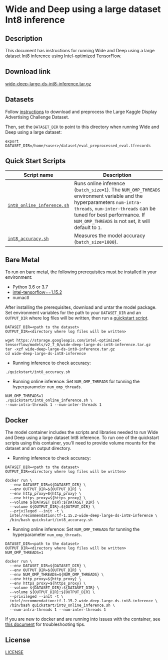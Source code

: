 <!--- 0. Title -->
# Wide and Deep using a large dataset Int8 inference

<!-- 10. Description -->
## Description

This document has instructions for running Wide and Deep using a large dataset Int8 inference using
Intel-optimized TensorFlow.

<!--- 20. Download link -->
## Download link

[wide-deep-large-ds-int8-inference.tar.gz](https://storage.googleapis.com/intel-optimized-tensorflow/models/v2_7_0/wide-deep-large-ds-int8-inference.tar.gz)

<!--- 30. Datasets -->
## Datasets

Follow [instructions](https://github.com/IntelAI/models/tree/master/datasets/large_kaggle_advertising_challenge/README.md)
to download and preprocess the Large Kaggle Display Advertising Challenge Dataset.

Then, set the `DATASET_DIR` to point to this directory when running Wide and Deep using a large dataset:
```
export DATASET_DIR=/home/<user>/dataset/eval_preprocessed_eval.tfrecords
```

<!--- 40. Quick Start Scripts -->
## Quick Start Scripts

| Script name | Description |
|-------------|-------------|
| [`int8_online_inference.sh`](int8_online_inference.sh) | Runs online inference (`batch_size=1`). The `NUM_OMP_THREADS` environment variable and the hyperparameters `num-intra-threads`, `num-inter-threads` can be tuned for best performance. If `NUM_OMP_THREADS` is not set, it will default to `1`. |
| [`int8_accuracy.sh`](int8_accuracy.sh) | Measures the model accuracy (`batch_size=1000`). |

<!--- 50. Bare Metal -->
## Bare Metal

To run on bare metal, the following prerequisites must be installed in your environment:
* Python 3.6 or 3.7
* [intel-tensorflow==1.15.2](https://pypi.org/project/intel-tensorflow/1.15.2/)
* numactl

After installing the prerequisites, download and untar the model package.
Set environment variables for the path to your `DATASET_DIR` and an
`OUTPUT_DIR` where log files will be written, then run a 
[quickstart script](#quick-start-scripts).

```
DATASET_DIR=<path to the dataset>
OUTPUT_DIR=<directory where log files will be written>

wget https://storage.googleapis.com/intel-optimized-tensorflow/models/v2_7_0/wide-deep-large-ds-int8-inference.tar.gz
tar -xzf wide-deep-large-ds-int8-inference.tar.gz
cd wide-deep-large-ds-int8-inference
```

* Running inference to check accuracy:
```
./quickstart/int8_accuracy.sh
```

* Running online inference:
Set `NUM_OMP_THREADS` for tunning the hyperparameter `num_omp_threads`.
```
NUM_OMP_THREADS=1
./quickstart/int8_online_inference.sh \
--num-intra-threads 1 --num-inter-threads 1
```


<!--- 60. Docker -->
## Docker

The model container includes the scripts and libraries needed to run 
Wide and Deep using a large dataset Int8 inference. To run one of the quickstart scripts 
using this container, you'll need to provide volume mounts for the dataset
and an output directory.

* Running inference to check accuracy:
```
DATASET_DIR=<path to the dataset>
OUTPUT_DIR=<directory where log files will be written>

docker run \
  --env DATASET_DIR=${DATASET_DIR} \
  --env OUTPUT_DIR=${OUTPUT_DIR} \
  --env http_proxy=${http_proxy} \
  --env https_proxy=${https_proxy} \
  --volume ${DATASET_DIR}:${DATASET_DIR} \
  --volume ${OUTPUT_DIR}:${OUTPUT_DIR} \
  --privileged --init -t \
  intel/recommendation:tf-1.15.2-wide-deep-large-ds-int8-inference \
  /bin/bash quickstart/int8_accuracy.sh
```

* Running online inference:
Set `NUM_OMP_THREADS` for tunning the hyperparameter `num_omp_threads`.

```
DATASET_DIR=<path to the dataset>
OUTPUT_DIR=<directory where log files will be written>
NUM_OMP_THREADS=1

docker run \
  --env DATASET_DIR=${DATASET_DIR} \
  --env OUTPUT_DIR=${OUTPUT_DIR} \
  --env NUM_OMP_THREADS=${NUM_OMP_THREADS} \
  --env http_proxy=${http_proxy} \
  --env https_proxy=${https_proxy} \
  --volume ${DATASET_DIR}:${DATASET_DIR} \
  --volume ${OUTPUT_DIR}:${OUTPUT_DIR} \
  --privileged --init -t \
  intel/recommendation:tf-1.15.2-wide-deep-large-ds-int8-inference \
  /bin/bash quickstart/int8_online_inference.sh \
  --num-intra-threads 1 --num-inter-threads 1
```

If you are new to docker and are running into issues with the container,
see [this document](https://github.com/IntelAI/models/tree/master/docs/general/docker.md)
for troubleshooting tips.

<!--- 80. License -->
## License

[LICENSE](/LICENSE)

